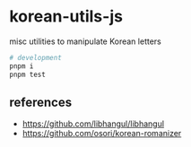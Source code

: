 # korean-utils-js

misc utilities to manipulate Korean letters

```sh
# development
pnpm i
pnpm test
```

## references

- https://github.com/libhangul/libhangul
- https://github.com/osori/korean-romanizer
